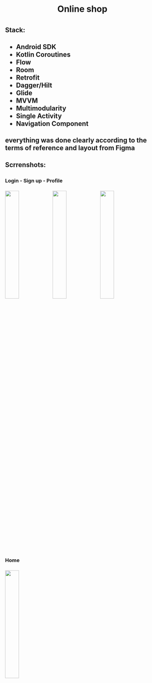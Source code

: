 <h1 align="center">Online shop<h1>

<h2>Stack:<h2>
  
- Android SDK
- Kotlin Coroutines
- Flow
- Room
- Retrofit
- Dagger/Hilt
- Glide
- MVVM
- Multimodularity
- Single Activity
- Navigation Component

<h2>everything was done clearly according to the terms of reference and layout from Figma<h2>
<h2>Scrrenshots:<h2>
  
  <h3> Login - Sign up - Profile<h3>
  <img src="https://user-images.githubusercontent.com/79253805/224564682-a4a6c48b-4696-4155-8d5f-5a24852292b8.jpg" width=30% height=30%> 
  <img src="https://user-images.githubusercontent.com/79253805/224564711-fba8738a-80a1-4f10-ad33-9c13c25d35a3.jpg" width=30% height=30%>
  <img src="https://user-images.githubusercontent.com/79253805/224564726-c1fcc4a4-6e61-4bc1-b421-007e1a2aaa13.jpg" width=30% height=30%>
  <h3>Home<h3>
  <img src="https://user-images.githubusercontent.com/79253805/224564752-017e739d-6b30-44a6-ab46-cd58a6393999.jpg" width=30% height=30%>
